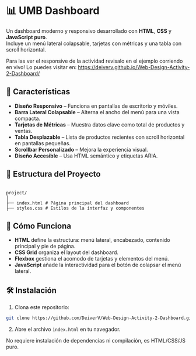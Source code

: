 # 📊 UMB Dashboard

Un dashboard moderno y responsivo desarrollado con **HTML**, **CSS** y **JavaScript puro**.  
Incluye un menú lateral colapsable, tarjetas con métricas y una tabla con scroll horizontal.

Para las ver el responsive de la actividad revisalo en el ejemplo corriendo en vivo!
Lo puedes visitar en: https://deiverv.github.io/Web-Design-Activity-2-Dashboard/ 

## 🚀 Características

- **Diseño Responsivo** – Funciona en pantallas de escritorio y móviles.
- **Barra Lateral Colapsable** – Alterna el ancho del menú para una vista compacta.
- **Tarjetas de Métricas** – Muestra datos clave como total de productos y ventas.
- **Tabla Desplazable** – Lista de productos recientes con scroll horizontal en pantallas pequeñas.
- **Scrollbar Personalizado** – Mejora la experiencia visual.
- **Diseño Accesible** – Usa HTML semántico y etiquetas ARIA.

## 📂 Estructura del Proyecto
```

project/
│
├── index.html # Página principal del dashboard
├── styles.css # Estilos de la interfaz y componentes

```

## 📜 Cómo Funciona

- **HTML** define la estructura: menú lateral, encabezado, contenido principal y pie de página.
- **CSS Grid** organiza el layout del dashboard.
- **Flexbox** gestiona el acomodo de tarjetas y elementos del menú.
- **JavaScript** añade la interactividad para el botón de colapsar el menú lateral.

## 🛠 Instalación

1. Clona este repositorio:

```bash
git clone https://github.com/DeiverV/Web-Design-Activity-2-Dashboard.git
````

2. Abre el archivo `index.html` en tu navegador.

No requiere instalación de dependencias ni compilación, es HTML/CSS/JS puro.
